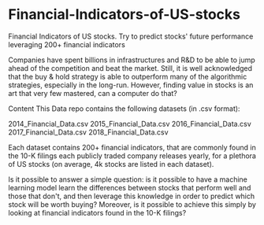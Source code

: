 # Financial-Indicators-of-US-stocks
Financial Indicators of US stocks. Try to predict stocks' future performance leveraging 200+ financial indicators

Companies have spent billions in infrastructures and R&D to be able to jump ahead of the competition and beat the market. Still, it is well acknowledged that the buy & hold strategy is able to outperform many of the algorithmic strategies, especially in the long-run. However, finding value in stocks is an art that very few mastered, can a computer do that?

Content
This Data repo contains the following datasets (in .csv format):

2014_Financial_Data.csv
2015_Financial_Data.csv
2016_Financial_Data.csv
2017_Financial_Data.csv
2018_Financial_Data.csv

Each dataset contains 200+ financial indicators, that are commonly found in the 10-K filings each publicly traded company releases yearly, for a plethora of US stocks (on average, 4k stocks are listed in each dataset).

Is it possible to answer a simple question: is it possible to have a machine learning model learn the differences between stocks that perform well and those that don't, and then leverage this knowledge in order to predict which stock will be worth buying? Moreover, is it possible to achieve this simply by looking at financial indicators found in the 10-K filings?
